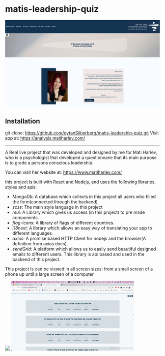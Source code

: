 
# matis-leadership-quiz

![AppImg](./readmeAssets/imgs/app.png)

## Installation
git clone: https://github.com/eytanSilberberg/matis-leadership-quiz.git
Visit app at: https://analysis.matiharlev.com/
<hr/>

A Real live project that was developed and designed by me for Mati Harlev, who is a psychologist that developed a questionnaire that its main purpose is to grade a persons conscious leadership.

You can visit her website at: https://www.matiharlev.com/

this project is built with React and Nodejs, and uses the following libraries, styles and apis: <br/>

- *MongoDb:* A database which collects in this project  all users who filled the form(connected through the backend)
- *scss:* The main style language in this project
- *mui:* A  Library which gives us access (in this project) to pre made components.
- *flag-icons:* A library of flags of different countries.
- *i18next:* A library which allows an easy way of translating your app to different languages.
- *axios:*  A promise based HTTP Client for nodejs and the browser(A definition from axios docs).
- *sendGrid:* A platform which allows us to easily send beautiful designed emails to different users. This library is api based and used in the backend of this project.

This project is can be viewed in all screen sizes: from a small screen of a phone up until a large screen of a computer

<p float='left'>
<img src='/readmeAssets/imgs/intro-resizing.gif' width="400"/>
<img src='/readmeAssets/imgs/questionnaire-resizing.gif' width="400"/>
</p>















